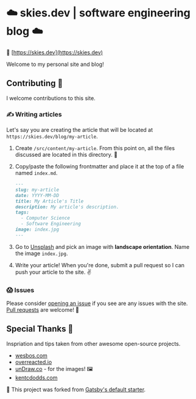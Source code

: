 # ☁️ skies.dev | software engineering blog ☁️

🔗 [https://skies.dev](https://skies.dev)

Welcome to my personal site and blog!

## Contributing 🤝

I welcome contributions to this site.

### ✍️ Writing articles

Let's say you are creating the article that will be located at
`https://skies.dev/blog/my-article`.

1. Create `/src/content/my-article`. From this point on, all the files discussed
   are located in this directory. 📁
2. Copy/paste the following frontmatter and place it at the top of a file named
   `index.md`.

   ```markdown
   ---
   slug: my-article
   date: YYYY-MM-DD
   title: My Article's Title
   description: My article's description.
   tags:
     - Computer Science
     - Software Engineering
   image: index.jpg
   ---
   ```

3. Go to [Unsplash](https://unsplash.com/) and pick an image with **landscape
   orientation**. Name the image `index.jpg`.
4. Write your article! When you're done, submit a pull request so I can push
   your article to the site. ✌️

### 😱 Issues

Please consider [opening an issue](https://github.com/swkeever/skies.dev/issues)
if you see are any issues with the site.
[Pull requests](https://github.com/swkeever/skies.dev/pulls) are welcome! 🙏

## Special Thanks 👏

Inspriation and tips taken from other awesome open-source projects.

- [wesbos.com](https://github.com/wesbos)
- [overreacted.io](https://github.com/gaearon/overreacted.io)
- [unDraw.co](https://undraw.co/) - for the images! 🖼
- [kentcdodds.com](https://github.com/kentcdodds/kentcdodds.com)

🍴 This project was forked from
[Gatsby's default starter](https://github.com/gatsbyjs/gatsby-starter-default).
